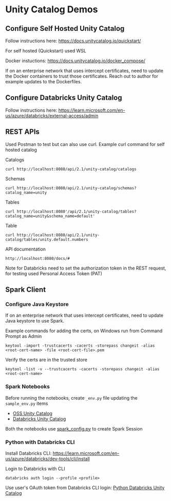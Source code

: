 # Unity Catalog Demos

## Configure Self Hosted Unity Catalog

Follow instructions here: https://docs.unitycatalog.io/quickstart/

For self hosted (Quickstart) used WSL

Docker instuctions: https://docs.unitycatalog.io/docker_compose/

If on an enterprise network that uses intercept certificates, need to update the Docker containers to trust those certificates. Reach out to author for example updates to the Dockerfiles.

## Configure Databricks Unity Catalog

Follow instructions here: https://learn.microsoft.com/en-us/azure/databricks/external-access/admin

## 

## REST APIs

Used Postman to test but can also use curl. Example curl command for self hosted catalog

Catalogs
```
curl http://localhost:8080/api/2.1/unity-catalog/catalogs
```

Schemas
```
curl http://localhost:8080/api/2.1/unity-catalog/schemas?catalog_name=unity
```

Tables
```
curl http://localhost:8080'/api/2.1/unity-catalog/tables?catalog_name=unity&schema_name=default'
```

Table
```
curl http://localhost:8080/api/2.1/unity-catalog/tables/unity.default.numbers
```

API documentation
```
http://localhost:8080/docs/#
```

Note for Databricks need to set the authorization token in the REST request, for testing used Personal Access Token (PAT)

## Spark Client

### Configure Java Keystore 

If on an enterprise network that uses intercept certificates, need to update Java keystore to use Spark.

Example commands for adding the certs, on Windows run from Command Prompt as Admin
```
keytool -import -trustcacerts -cacerts -storepass changeit -alias <root-cert-name> -file <root-cert-file>.pem
```

Verify the certs are in the trusted store
```
keytool -list -v --trustcacerts -cacerts -storepass changeit -alias <root-cert-name>
```

### Spark Notebooks

Before running the notebooks, create `_env.py` file updating the `sample_env.py` items

- [OSS Unity Catalog](unity_catalog_oss_spark_client.ipynb)
- [Databricks Unity Catalog](unity_catalog_databricks_spark_client.ipynb)

Both the notebooks use [spark_config.py](./spark_config.py) to create Spark Session

### Python with Databricks CLI

Install Databricks CLI: https://learn.microsoft.com/en-us/azure/databricks/dev-tools/cli/install

Login to Databricks with CLI
```
databricks auth login --profile <profile>
```

Use user's OAuth token from Databricks CLI login: [Python Databricks Unity Catalog](./unity_catalog_databricks.py)
